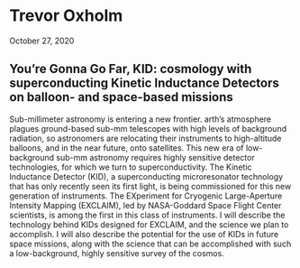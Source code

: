 # Trevor Oxholm

October 27, 2020

## You’re Gonna Go Far, KID: cosmology with superconducting Kinetic Inductance Detectors on balloon- and space-based missions

Sub-millimeter astronomy is entering a new frontier. 
arth’s atmosphere plagues ground-based sub-mm telescopes with high levels of background radiation, so astronomers are relocating their instruments to high-altitude balloons, and in the near future, onto satellites.
This new era of low-background sub-mm astronomy requires highly sensitive detector technologies, for which we turn to superconductivity. 
The Kinetic Inductance Detector (KID), a superconducting microresonator technology that has only recently seen its first light, is being commissioned for this new generation of instruments. 
The EXperiment for Cryogenic Large-Aperture Intensity Mapping (EXCLAIM), led by NASA-Goddard Space Flight Center scientists, is among the first in this class of instruments. 
I will describe the technology behind KIDs designed for EXCLAIM, and the science we plan to accomplish. 
I will also describe the potential for the use of KIDs in future space missions, along with the science that can be accomplished with such a low-background, highly sensitive survey of the cosmos.
